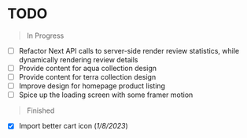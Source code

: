 # TODO
> In Progress
- [ ] Refactor Next API calls to server-side render review statistics, while dynamically rendering review details
- [ ] Provide content for aqua collection design
- [ ] Provide content for terra collection design
- [ ] Improve design for homepage product listing
- [ ] Spice up the loading screen with some framer motion

> Finished
- [x] Import better cart icon (*1/8/2023*)